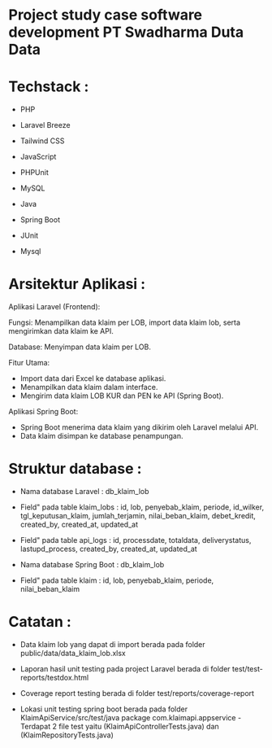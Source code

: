 # Project study case software development PT Swadharma Duta Data 

# Techstack :

- PHP
- Laravel Breeze
- Tailwind CSS
- JavaScript
- PHPUnit
- MySQL

- Java
- Spring Boot
- JUnit
- Mysql

# Arsitektur Aplikasi :

Aplikasi Laravel (Frontend):

Fungsi: Menampilkan data klaim per LOB, import data klaim lob, serta mengirimkan data klaim ke API.

Database: Menyimpan data klaim per LOB.

Fitur Utama:

- Import data dari Excel ke database aplikasi.
- Menampilkan data klaim dalam interface.
- Mengirim data klaim LOB KUR dan PEN ke API (Spring Boot).

Aplikasi Spring Boot:

- Spring Boot menerima data klaim yang dikirim oleh Laravel melalui API.
- Data klaim disimpan ke database penampungan.

# Struktur database :

- Nama database Laravel : db_klaim_lob 

- Field" pada table klaim_lobs : 
id, lob, penyebab_klaim, periode, id_wilker, tgl_keputusan_klaim, jumlah_terjamin, nilai_beban_klaim, debet_kredit, created_by, created_at, updated_at

- Field" pada table api_logs :
id, processdate, totaldata, deliverystatus, lastupd_process, created_by, created_at, updated_at

- Nama database Spring Boot : db_klaim_lob 

- Field" pada table klaim : 
id, lob, penyebab_klaim, periode, nilai_beban_klaim

# Catatan :

- Data klaim lob yang dapat di import berada pada folder public/data/data_klaim_lob.xlsx

- Laporan hasil unit testing pada project Laravel berada di folder test/test-reports/testdox.html

- Coverage report testing berada di folder test/reports/coverage-report

- Lokasi unit testing spring boot berada pada folder KlaimApiService/src/test/java package com.klaimapi.appservice - Terdapat 2 file test yaitu (KlaimApiControllerTests.java) dan (KlaimRepositoryTests.java)